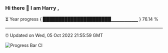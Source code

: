 ### Hi there 👋 I am Harry , 

⏳ Year progress { ██████████████████████▁▁▁▁▁▁▁▁ } 76.14 %

---

⏰ Updated on Wed, 05 Oct 2022 21:55:59 GMT

![Progress Bar CI](https://github.com/duykhang68/duykhang68/workflows/Progress%20Bar%20CI/badge.svg)
